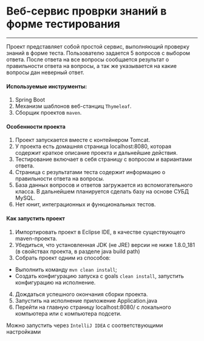 # Веб-сервис проврки знаний в форме тестирования
---

Проект представляет собой простой сервис, выполняющий проверку знаний в форме теста. Пользователю задается 5 вопросов с выбором ответа. После ответа на все вопросы сообщается результат о правильности ответа на вопросы, а так же указывается на какие вопросы дан неверный ответ.

#### Используемые инструменты:
1. Spring Boot
2. Механизм шаблонов веб-станциц `Thymeleaf`.
3. Сборщик проектов `maven`.
 
#### Особенности проекта
1. Проект запускается вместе с контейнером Tomcat.
2. У проекта есть домашняя страница localhost:8080, которая содержит краткое описание проекта и дальнейшие действия.
3. Тестирование включает в себя страницу с вопросом и вариантами ответа.
4. Страница с результатами теста содержит информацию о правильности ответа на вопросы.
5. База данных вопросов и ответов загружается из вспомогательного класса. В дальнейшем планируется сделать базу на основе СУБД MySQL.
6. Нет юнит, интеграционных и функциональных тестов.
 
#### Как запустить проект

1. Импортировать проект в Eclipse IDE, в качестве существующего maven-проекта.
2. Убедиться, что установленная JDK (не JRE) версии не ниже 1.8.0_181 (в свойствах проекта, в разделе java build path) 
3. Собрать проект одним из  способов:
- Выполнить команду `mvn clean install`;
- Создать конфигурацию запуска с goals `clean install`, запустить конфигурацию на исполнение.
4. Дождаться успешного окончания сборки проекта.
5. Запустить на исполнение приложение Application.java
6. Перейти на главную страницу localhost:8080/ с локального компьютера или с компьютера подсети.

Можно запустить через `IntelliJ IDEA` с соответствующими настройками
